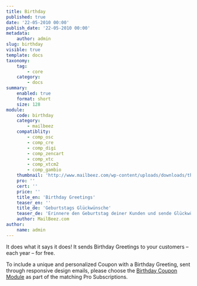 ```yaml
---
title: Birthday
published: true
date: '22-05-2010 00:00'
publish_date: '22-05-2010 00:00'
metadata:
    author: admin
slug: birthday
visible: true
template: docs
taxonomy:
    tag:
        - core
    category:
        - docs
summary:
    enabled: true
    format: short
    size: 128
module:
    code: birthday
    category:
        - mailbeez
    compatiblity:
        - comp_osc
        - comp_cre
        - comp_digi
        - comp_zencart
        - comp_xtc
        - comp_xtcm2
        - comp_gambio
    thumbnail: 'http://www.mailbeez.com/wp-content/uploads/downloads/thumbnails/2010/06/birthday_cake_112.png'
    pro: ''
    cert: ''
    price: ''
    title_en: 'Birthday Greetings'
    teaser_en: ''
    title_de: 'Geburtstags Glückwünsche'
    teaser_de: 'Erinnere den Geburtstag deiner Kunden und sende Glückwünsche'
    author: MailBeez.com
author:
    name: admin
---
```


It does what it says it does! It sends Birthday Greetings to your customers – each year – for free.

To include a unique and personalized Coupon with a Birthday Greeting, sent through responsive design emails, please choose the [Birthday Coupon Module](/documentation/mailbeez/coupon_birthday/ "The Mailbeez Birthday Coupon Module") as part of the matching Pro Subscriptions.

